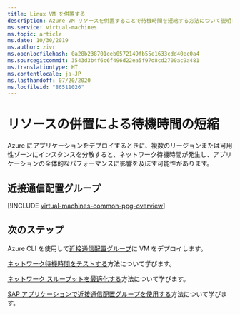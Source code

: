 ```yaml
---
title: Linux VM を併置する
description: Azure VM リソースを併置することで待機時間を短縮する方法について説明します。
ms.service: virtual-machines
ms.topic: article
ms.date: 10/30/2019
ms.author: zivr
ms.openlocfilehash: 0a28b238701eeb0572149fb55e1633cdd40ec0a4
ms.sourcegitcommit: 3543d3b4f6c6f496d22ea5f97d8cd2700ac9a481
ms.translationtype: HT
ms.contentlocale: ja-JP
ms.lasthandoff: 07/20/2020
ms.locfileid: "86511026"
---
```

# <a name="co-locate-resources-for-improved-latency"></a>リソースの併置による待機時間の短縮

Azure にアプリケーションをデプロイするときに、複数のリージョンまたは可用性ゾーンにインスタンスを分散すると、ネットワーク待機時間が発生し、アプリケーションの全体的なパフォーマンスに影響を及ぼす可能性があります。 

## <a name="proximity-placement-groups"></a>近接通信配置グループ

[!INCLUDE [virtual-machines-common-ppg-overview](../../../includes/virtual-machines-common-ppg-overview.md)]

## <a name="next-steps"></a>次のステップ

Azure CLI を使用して[近接通信配置グループ](proximity-placement-groups.md)に VM をデプロイします。

[ネットワーク待機時間をテストする](https://aka.ms/TestNetworkLatency?toc=%2fazure%2fvirtual-machines%2flinux%2ftoc.json)方法について学びます。

[ネットワーク スループットを最適化する](../../virtual-network/virtual-network-optimize-network-bandwidth.md?toc=%2fazure%2fvirtual-machines%2flinux%2ftoc.json)方法について学びます。  

[SAP アプリケーションで近接通信配置グループを使用する](../workloads/sap/sap-proximity-placement-scenarios.md?toc=%2fazure%2fvirtual-machines%2flinux%2ftoc.json)方法について学びます。

